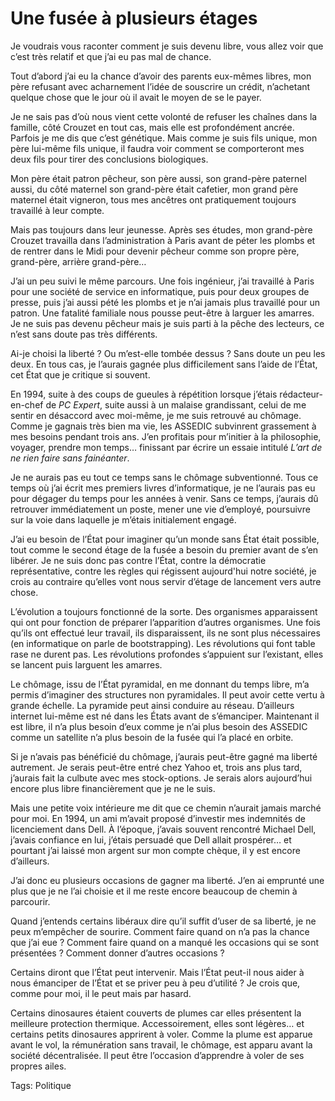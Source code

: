 # Une fusée à plusieurs étages

Je voudrais vous raconter comment je suis devenu libre, vous allez voir que c’est très relatif et que j’ai eu pas mal de chance.

Tout d’abord j’ai eu la chance d’avoir des parents eux-mêmes libres, mon père refusant avec acharnement l’idée de souscrire un crédit, n’achetant quelque chose que le jour où il avait le moyen de se le payer.

Je ne sais pas d’où nous vient cette volonté de refuser les chaînes dans la famille, côté Crouzet en tout cas, mais elle est profondément ancrée. Parfois je me dis que c’est génétique. Mais comme je suis fils unique, mon père lui-même fils unique, il faudra voir comment se comporteront mes deux fils pour tirer des conclusions biologiques.

Mon père était patron pêcheur, son père aussi, son grand-père paternel aussi, du côté maternel son grand-père était cafetier, mon grand père maternel était vigneron, tous mes ancêtres ont pratiquement toujours travaillé à leur compte.

Mais pas toujours dans leur jeunesse. Après ses études, mon grand-père Crouzet travailla dans l’administration à Paris avant de péter les plombs et de rentrer dans le Midi pour devenir pêcheur comme son propre père, grand-père, arrière grand-père…

J’ai un peu suivi le même parcours. Une fois ingénieur, j’ai travaillé à Paris pour une société de service en informatique, puis pour deux groupes de presse, puis j’ai aussi pété les plombs et je n’ai jamais plus travaillé pour un patron. Une fatalité familiale nous pousse peut-être à larguer les amarres. Je ne suis pas devenu pêcheur mais je suis parti à la pêche des lecteurs, ce n’est sans doute pas très différents.

Ai-je choisi la liberté ? Ou m’est-elle tombée dessus ? Sans doute un peu les deux. En tous cas, je l’aurais gagnée plus difficilement sans l’aide de l’État, cet État que je critique si souvent.

En 1994, suite à des coups de gueules à répétition lorsque j’étais rédacteur-en-chef de *PC Expert*, suite aussi à un malaise grandissant, celui de me sentir en désaccord avec moi-même, je me suis retrouvé au chômage. Comme je gagnais très bien ma vie, les ASSEDIC subvinrent grassement à mes besoins pendant trois ans. J’en profitais pour m’initier à la philosophie, voyager, prendre mon temps… finissant par écrire un essaie intitulé *L’art de ne rien faire sans fainéanter*.

Je ne aurais pas eu tout ce temps sans le chômage subventionné. Tous ce temps où j’ai écrit mes premiers livres d’informatique, je ne l’aurais pas eu pour dégager du temps pour les années à venir. Sans ce temps, j’aurais dû retrouver immédiatement un poste, mener une vie d’employé, poursuivre sur la voie dans laquelle je m’étais initialement engagé.

J’ai eu besoin de l’État pour imaginer qu’un monde sans État était possible, tout comme le second étage de la fusée a besoin du premier avant de s’en libérer. Je ne suis donc pas contre l’État, contre la démocratie représentative, contre les règles qui régissent aujourd'hui notre société, je crois au contraire qu’elles vont nous servir d’étage de lancement vers autre chose.

L’évolution a toujours fonctionné de la sorte. Des organismes apparaissent qui ont pour fonction de préparer l’apparition d’autres organismes. Une fois qu’ils ont effectué leur travail, ils disparaissent, ils ne sont plus nécessaires (en informatique on parle de bootstrapping). Les révolutions qui font table rase ne durent pas. Les révolutions profondes s’appuient sur l’existant, elles se lancent puis larguent les amarres.

Le chômage, issu de l’État pyramidal, en me donnant du temps libre, m’a permis d’imaginer des structures non pyramidales. Il peut avoir cette vertu à grande échelle. La pyramide peut ainsi conduire au réseau. D’ailleurs internet lui-même est né dans les États avant de s’émanciper. Maintenant il est libre, il n’a plus besoin d’eux comme je n’ai plus besoin des ASSEDIC comme un satellite n’a plus besoin de la fusée qui l’a placé en orbite.

Si je n’avais pas bénéficié du chômage, j’aurais peut-être gagné ma liberté autrement. Je serais peut-être entré chez Yahoo et, trois ans plus tard, j’aurais fait la culbute avec mes stock-options. Je serais alors aujourd’hui encore plus libre financièrement que je ne le suis.

Mais une petite voix intérieure me dit que ce chemin n’aurait jamais marché pour moi. En 1994, un ami m’avait proposé d’investir mes indemnités de licenciement dans Dell. À l’époque, j’avais souvent rencontré Michael Dell, j’avais confiance en lui, j’étais persuadé que Dell allait prospérer… et pourtant j’ai laissé mon argent sur mon compte chèque, il y est encore d’ailleurs.

J’ai donc eu plusieurs occasions de gagner ma liberté. J’en ai emprunté une plus que je ne l’ai choisie et il me reste encore beaucoup de chemin à parcourir.

Quand j’entends certains libéraux dire qu’il suffit d’user de sa liberté, je ne peux m’empêcher de sourire. Comment faire quand on n’a pas la chance que j’ai eue ? Comment faire quand on a manqué les occasions qui se sont présentées ? Comment donner d’autres occasions ?

Certains diront que l’État peut intervenir. Mais l’État peut-il nous aider à nous émanciper de l’État et se priver peu à peu d’utilité ? Je crois que, comme pour moi, il le peut mais par hasard.

Certains dinosaures étaient couverts de plumes car elles présentent la meilleure protection thermique. Accessoirement, elles sont légères… et certains petits dinosaures apprirent à voler. Comme la plume est apparue avant le vol, la rémunération sans travail, le chômage, est apparu avant la société décentralisée. Il peut être l’occasion d’apprendre à voler de ses propres ailes.

Tags: Politique